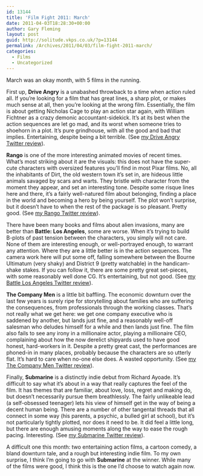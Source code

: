 ```yaml
---
id: 13144
title: 'Film Fight 2011: March'
date: 2011-04-03T18:28:30+00:00
author: Gary Fleming
layout: post
guid: http://solitude.vkps.co.uk/?p=13144
permalink: /Archives/2011/04/03/film-fight-2011-march/
categories:
  - Films
  - Uncategorized
---
```

March was an okay month, with 5 films in the running.

First up, **Drive Angry** is a unabashed throwback to a time when action ruled all. If you&#8217;re looking for a film that has great lines, a sharp plot, or makes much sense at all, then you&#8217;re looking at the wrong film. Essentially, the film is about getting Nicholas Cage to play an action star again, with William Fichtner as a crazy demonic accountant-sidekick. It&#8217;s at its best when the action sequences are let go mad, and its worst when someone tries to shoehorn in a plot. It&#8217;s pure grindhouse, with all the good and bad that implies. Entertaining, despite being a bit terrible. (See [my Drive Angry Twitter review](http://twitter.com/garyfleming/status/44043660504993792)).

**Rango** is one of the more interesting animated movies of recent times. What&#8217;s most striking about it are the visuals: this does not have the super-cute characters with oversized features you&#8217;ll find in most Pixar films. No, all the inhabitants of Dirt, the old western town it&#8217;s set in, are hideous little animals savaged by scars and warts. They bristle with character from the moment they appear, and set an interesting tone. Despite some risque lines here and there, it&#8217;s a fairly well-natured film about belonging, finding a place in the world and becoming a hero by being yourself. The plot won&#8217;t surprise, but it doesn&#8217;t have to when the rest of the package is so pleasant. Pretty good. (See [my Rango Twitter review](http://twitter.com/garyfleming/status/46990115414867968)).

There have been many books and films about alien invasions, many are better than **Battle: Los Angeles**, some are worse. When it&#8217;s trying to build B-plots of past tension between the characters, you simply will not care. None of them are interesting enough, or well-portrayed enough, to warrant any attention. Where they are a little better is in the action sequences. The camera work here will put some off, falling somewhere between the Bourne Ultimatum (very shaky) and District 9 (pretty watchable) in the handicam-shake stakes. If you can follow it, there are some pretty great set-pieces, with some reasonably well done CG. It&#8217;s entertaining, but not good. (See [my Battle Los Angeles Twitter review](http://twitter.com/garyfleming/status/46990316582092800)).

**The Company Men** is a little bit baffling. The economic downturn over the last few years is surely ripe for storytelling about families who are suffering the consequences, from professionals through the working classes. That&#8217;s not really what we get here: we get one company executive who is saddened by another, but lands just fine, and a reasonably well-off salesman who deludes himself for a while and then lands just fine. The film also fails to see any irony in a millionaire actor, playing a millionaire CEO, complaining about how the now derelict shipyards used to have good honest, hard-workers in it. Despite a pretty great cast, the performances are phoned-in in many places, probably because the characters are so utterly flat. It&#8217;s hard to care when no-one else does. A wasted opportunity. (See [my The Company Men Twitter review](https://twitter.com/garyfleming/status/48445315015122944)).

Finally, **Submarine** is a distinctly indie debut from Richard Ayoade. It&#8217;s difficult to say what it&#8217;s about in a way that really captures the feel of the film. It has themes that are familiar, about love, loss, regret and making do, but doesn&#8217;t necessarily pursue them breathlessly. The fairly unlikeable lead (a self-obsessed teenager) lets his view of himself get in the way of being a decent human being. There are a number of other tangental threads that all connect in some way (his parents, a psychic, a bulled girl at school), but it&#8217;s not particularly tightly plotted, nor does it need to be. It did feel a little long, but there are enough amusing moments along the way to ease the rough pacing. Interesting. (See [my Submarine Twitter review](http://twitter.com/garyfleming/status/49908088098131969)).

A difficult one this month: two entertaining action films, a cartoon comedy, a bland downturn tale, and a rough but interesting indie film. To my own surprise, I think I&#8217;m going to go with **Submarine** at the winner. While many of the films were good, I think this is the one I&#8217;d choose to watch again now.